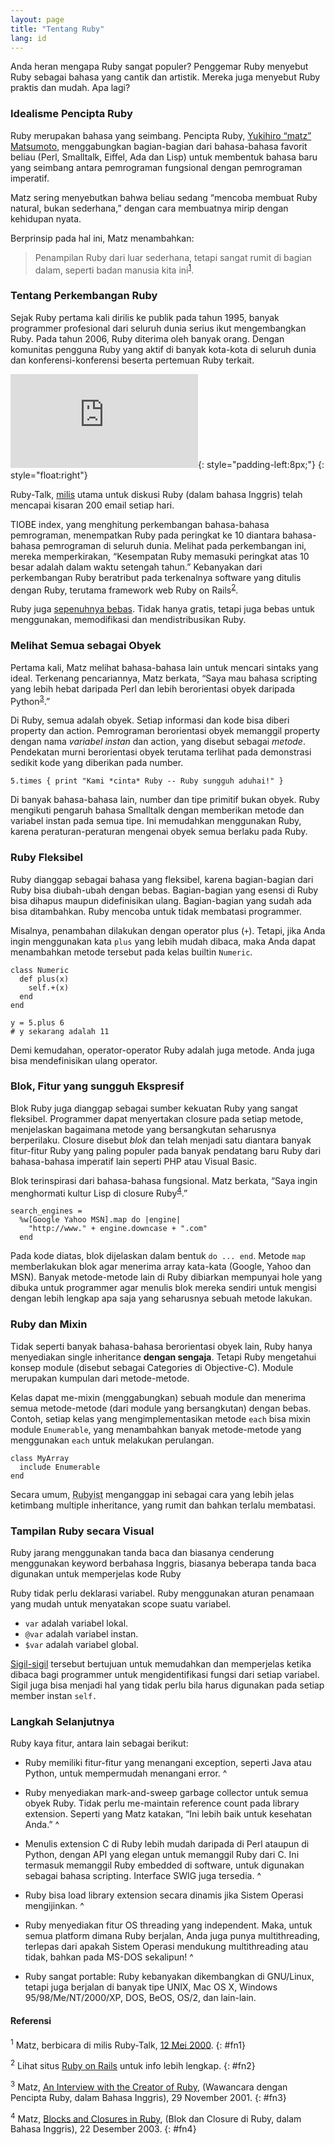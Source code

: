 ```yaml
---
layout: page
title: "Tentang Ruby"
lang: id
---
```


Anda heran mengapa Ruby sangat populer? Penggemar Ruby menyebut Ruby
sebagai bahasa yang cantik dan artistik. Mereka juga menyebut Ruby
praktis dan mudah. Apa lagi?

### Idealisme Pencipta Ruby

Ruby merupakan bahasa yang seimbang. Pencipta Ruby, [Yukihiro “matz”
Matsumoto][1], menggabungkan bagian-bagian dari bahasa-bahasa favorit
beliau (Perl, Smalltalk, Eiffel, Ada dan Lisp) untuk membentuk bahasa
baru yang seimbang antara pemrograman fungsional dengan pemrograman
imperatif.

Matz sering menyebutkan bahwa beliau sedang “mencoba membuat Ruby
natural, bukan sederhana,” dengan cara membuatnya mirip dengan kehidupan
nyata.

Berprinsip pada hal ini, Matz menambahkan:

> Penampilan Ruby dari luar sederhana, tetapi sangat rumit di bagian
> dalam, seperti badan manusia kita ini<sup>[1](#fn1)</sup>.

### Tentang Perkembangan Ruby

Sejak Ruby pertama kali dirilis ke publik pada tahun 1995, banyak
programmer profesional dari seluruh dunia serius ikut mengembangkan
Ruby. Pada tahun 2006, Ruby diterima oleh banyak orang. Dengan komunitas
pengguna Ruby yang aktif di banyak kota-kota di seluruh dunia dan
konferensi-konferensi beserta pertemuan Ruby terkait.

![Graph courtesy of
Gmane.](http://gmane.org/plot-rate.php?group=gmane.comp.lang.ruby.general&amp;width=280&amp;height=140&amp;title=Ruby-Talk+Activity+over+4+Years
"Graph courtesy of Gmane."){: style="padding-left:8px;"}
{: style="float:right"}

Ruby-Talk, [milis](/id/community/mailing-lists/) utama untuk diskusi
Ruby (dalam bahasa Inggris) telah mencapai kisaran 200 email setiap
hari.

TIOBE index, yang menghitung perkembangan bahasa-bahasa pemrograman,
menempatkan Ruby pada peringkat ke 10 diantara bahasa-bahasa pemrograman
di seluruh dunia. Melihat pada perkembangan ini, mereka memperkirakan,
“Kesempatan Ruby memasuki peringkat atas 10 besar adalah dalam waktu
setengah tahun.” Kebanyakan dari perkembangan Ruby beratribut pada
terkenalnya software yang ditulis dengan Ruby, terutama framework web
Ruby on Rails<sup>[2](#fn2)</sup>.

Ruby juga [sepenuhnya bebas](/en/about/license.txt). Tidak hanya gratis,
tetapi juga bebas untuk menggunakan, memodifikasi dan mendistribusikan
Ruby.

### Melihat Semua sebagai Obyek

Pertama kali, Matz melihat bahasa-bahasa lain untuk mencari sintaks yang
ideal. Terkenang pencariannya, Matz berkata, “Saya mau bahasa scripting
yang lebih hebat daripada Perl dan lebih berorientasi obyek daripada
Python<sup>[3](#fn3)</sup>.”

Di Ruby, semua adalah obyek. Setiap informasi dan kode bisa diberi
property dan action. Pemrograman berorientasi obyek memanggil property
dengan nama *variabel instan* dan action, yang disebut sebagai *metode*.
Pendekatan murni berorientasi obyek terutama terlihat pada demonstrasi
sedikit kode yang diberikan pada number.

    5.times { print "Kami *cinta* Ruby -- Ruby sungguh aduhai!" }

Di banyak bahasa-bahasa lain, number dan tipe primitif bukan obyek. Ruby
mengikuti pengaruh bahasa Smalltalk dengan memberikan metode dan
variabel instan pada semua tipe. Ini memudahkan menggunakan Ruby, karena
peraturan-peraturan mengenai obyek semua berlaku pada Ruby.

### Ruby Fleksibel

Ruby dianggap sebagai bahasa yang fleksibel, karena bagian-bagian dari
Ruby bisa diubah-ubah dengan bebas. Bagian-bagian yang esensi di Ruby
bisa dihapus maupun didefinisikan ulang. Bagian-bagian yang sudah ada
bisa ditambahkan. Ruby mencoba untuk tidak membatasi programmer.

Misalnya, penambahan dilakukan dengan operator plus (`+`). Tetapi, jika
Anda ingin menggunakan kata `plus` yang lebih mudah dibaca, maka Anda
dapat menambahkan metode tersebut pada kelas builtin `Numeric`.

    class Numeric
      def plus(x)
        self.+(x)
      end
    end
    
    y = 5.plus 6
    # y sekarang adalah 11

Demi kemudahan, operator-operator Ruby adalah juga metode. Anda juga
bisa mendefinisikan ulang operator.

### Blok, Fitur yang sungguh Ekspresif

Blok Ruby juga dianggap sebagai sumber kekuatan Ruby yang sangat
fleksibel. Programmer dapat menyertakan closure pada setiap metode,
menjelaskan bagaimana metode yang bersangkutan seharusnya berperilaku.
Closure disebut *blok* dan telah menjadi satu diantara banyak
fitur-fitur Ruby yang paling populer pada banyak pendatang baru Ruby
dari bahasa-bahasa imperatif lain seperti PHP atau Visual Basic.

Blok terinspirasi dari bahasa-bahasa fungsional. Matz berkata, “Saya
ingin menghormati kultur Lisp di closure Ruby<sup>[4](#fn4)</sup>.”

    search_engines = 
      %w[Google Yahoo MSN].map do |engine|
        "http://www." + engine.downcase + ".com"
      end

Pada kode diatas, blok dijelaskan dalam bentuk `do ... end`. Metode
`map` memberlakukan blok agar menerima array kata-kata (Google, Yahoo
dan MSN). Banyak metode-metode lain di Ruby dibiarkan mempunyai hole
yang dibuka untuk programmer agar menulis blok mereka sendiri untuk
mengisi dengan lebih lengkap apa saja yang seharusnya sebuah metode
lakukan.

### Ruby dan Mixin

Tidak seperti banyak bahasa-bahasa berorientasi obyek lain, Ruby hanya
menyediakan single inheritance **dengan sengaja**. Tetapi Ruby
mengetahui konsep module (disebut sebagai Categories di Objective-C).
Module merupakan kumpulan dari metode-metode.

Kelas dapat me-mixin (menggabungkan) sebuah module dan menerima semua
metode-metode (dari module yang bersangkutan) dengan bebas. Contoh,
setiap kelas yang mengimplementasikan metode `each` bisa mixin module
`Enumerable`, yang menambahkan banyak metode-metode yang menggunakan
`each` untuk melakukan perulangan.

    class MyArray
      include Enumerable
    end

Secara umum, <abbr title="Matz telah mendeklarasikan pengguna Ruby
disebut Rubyist">Rubyist</abbr> menganggap ini sebagai cara yang lebih
jelas ketimbang multiple inheritance, yang rumit dan bahkan terlalu
membatasi.

### Tampilan Ruby secara Visual

Ruby jarang menggunakan tanda baca dan biasanya cenderung menggunakan
keyword berbahasa Inggris, biasanya beberapa tanda baca digunakan untuk
memperjelas kode Ruby

Ruby tidak perlu deklarasi variabel. Ruby menggunakan aturan penamaan
yang mudah untuk menyatakan scope suatu variabel.

* `var` adalah variabel lokal.
* `@var` adalah variabel instan.
* `$var` adalah variabel global.

[Sigil-sigil][2] tersebut bertujuan untuk memudahkan dan memperjelas
ketika dibaca bagi programmer untuk mengidentifikasi fungsi dari setiap
variabel. Sigil juga bisa menjadi hal yang tidak perlu bila harus
digunakan pada setiap member instan `self.`

### Langkah Selanjutnya

Ruby kaya fitur, antara lain sebagai berikut:

* Ruby memiliki fitur-fitur yang menangani exception, seperti Java atau
  Python, untuk mempermudah menangani error.
^

* Ruby menyediakan mark-and-sweep garbage collector untuk semua obyek
  Ruby. Tidak perlu me-maintain reference count pada library extension.
  Seperti yang Matz katakan, “Ini lebih baik untuk kesehatan Anda.”
^

* Menulis extension C di Ruby lebih mudah daripada di Perl ataupun di
  Python, dengan API yang elegan untuk memanggil Ruby dari C. Ini
  termasuk memanggil Ruby embedded di software, untuk digunakan sebagai
  bahasa scripting. Interface SWIG juga tersedia.
^

* Ruby bisa load library extension secara dinamis jika Sistem Operasi
  mengijinkan.
^

* Ruby menyediakan fitur OS threading yang independent. Maka, untuk
  semua platform dimana Ruby berjalan, Anda juga punya multithreading,
  terlepas dari apakah Sistem Operasi mendukung multithreading atau
  tidak, bahkan pada MS-DOS sekalipun!
^

* Ruby sangat portable: Ruby kebanyakan dikembangkan di GNU/Linux,
  tetapi juga berjalan di banyak tipe UNIX, Mac OS X, Windows
  95/98/Me/NT/2000/XP, DOS, BeOS, OS/2, dan lain-lain.

#### Referensi

<sup>1</sup> Matz, berbicara di milis Ruby-Talk, [12 Mei 2000][3].
{: #fn1}

<sup>2</sup> Lihat situs [Ruby on Rails][4] untuk info lebih lengkap.
{: #fn2}

<sup>3</sup> Matz, [An Interview with the Creator of Ruby][5],
(Wawancara dengan Pencipta Ruby, dalam Bahasa Inggris), 29 November
2001.
{: #fn3}

<sup>4</sup> Matz, [Blocks and Closures in Ruby][6], (Blok dan Closure
di Ruby, dalam Bahasa Inggris), 22 Desember 2003.
{: #fn4}



[1]: http://www.rubyist.net/~matz/ 
[2]: http://en.wikipedia.org/wiki/Sigil_%28computer_programming%29 
[3]: http://blade.nagaokaut.ac.jp/cgi-bin/scat.rb/ruby/ruby-talk/2773 
[4]: http://rubyonrails.org/ 
[5]: http://www.linuxdevcenter.com/pub/a/linux/2001/11/29/ruby.html 
[6]: http://www.artima.com/intv/closures2.html 

